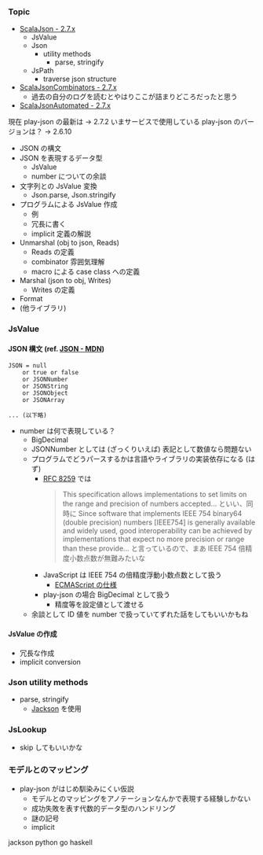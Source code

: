 ### Topic

- [ScalaJson - 2.7.x][1]
  - JsValue
  - Json
    - utility methods
      - parse, stringify
  - JsPath
    - traverse json structure
- [ScalaJsonCombinators - 2.7.x][2]
  - 過去の自分のログを読むとやはりここが詰まりどころだったと思う
- [ScalaJsonAutomated - 2.7.x][3]

現在 play-json の最新は
-> 2.7.2
いまサービスで使用している play-json のバージョンは？
-> 2.6.10

- JSON の構文
- JSON を表現するデータ型
  - JsValue
  - number についての余談
- 文字列との JsValue 変換
  - Json.parse, Json.stringify
- プログラムによる JsValue 作成
  - 例
  - 冗長に書く
  - implicit 定義の解説
- Unmarshal (obj to json, Reads)
  - Reads の定義
  - combinator 雰囲気理解
  - macro による case class への定義
- Marshal (json to obj, Writes)
  - Writes の定義
- Format
- (他ライブラリ)

### JsValue

#### JSON 構文 (ref. [JSON - MDN][4])

```
JSON = null
    or true or false
    or JSONNumber
    or JSONString
    or JSONObject
    or JSONArray

... (以下略)
```

- number は何で表現している？
  - BigDecimal
  - JSONNumber としては (ざっくりいえば) 表記として数値なら問題ない
  - プログラムでどうパースするかは言語やライブラリの実装依存になる (はず)
    - [RFC 8259][6] では
      > This specification allows implementations to set limits on the range and precision of numbers accepted...
      といい、同時に
      > Since software that implements IEEE 754 binary64 (double precision) numbers [IEEE754] is generally available and widely used, good interoperability can be achieved by implementations that expect no more precision or range than these provide...
      と言っているので、まあ IEEE 754 倍精度小数点数が無難みたいな
    - JavaScript は IEEE 754 の倍精度浮動小数点数として扱う
      - [ECMAScript の仕様][5]
    - play-json の場合 BigDecimal として扱う
      - 精度等を設定値として渡せる
  - 余談として ID 値を number で扱っていてずれた話をしてもいいかもね

#### JsValue の作成

- 冗長な作成
- implicit conversion

### Json utility methods

- parse, stringify
  - [Jackson][7] を使用

### JsLookup

- skip してもいいかな

### モデルとのマッピング

- play-json がはじめ馴染みにくい仮説
  - モデルとのマッピングをアノテーションなんかで表現する経験しかない
  - 成功失敗を表す代数的データ型のハンドリング
  - 謎の記号
  - implicit

jackson
python
go
haskell

[1]: https://www.playframework.com/documentation/2.7.x/ScalaJson
[2]: https://www.playframework.com/documentation/2.7.x/ScalaJsonCombinators
[3]: https://www.playframework.com/documentation/2.7.x/ScalaJsonAutomated
[4]: https://developer.mozilla.org/ja/docs/Web/JavaScript/Reference/Global_Objects/JSON
[5]: https://www.ecma-international.org/ecma-262/5.1/#sec-4.3.19
[6]: https://www.rfc-editor.org/rfc/rfc8259.txt
[7]: https://github.com/FasterXML/jackson
